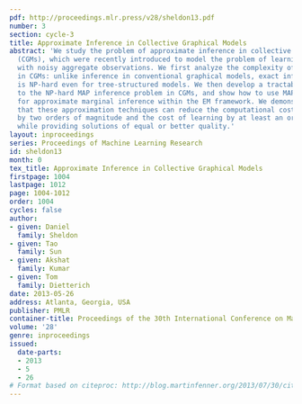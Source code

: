 ```yaml
---
pdf: http://proceedings.mlr.press/v28/sheldon13.pdf
number: 3
section: cycle-3
title: Approximate Inference in Collective Graphical Models
abstract: 'We study the problem of approximate inference in collective graphical models
  (CGMs), which were recently introduced to model the problem of learning and inference
  with noisy aggregate observations. We first analyze the complexity of inference
  in CGMs: unlike inference in conventional graphical models, exact inference in CGMs
  is NP-hard even for tree-structured models. We then develop a tractable convex approximation
  to the NP-hard MAP inference problem in CGMs, and show how to use MAP inference
  for approximate marginal inference within the EM framework. We demonstrate empirically
  that these approximation techniques can reduce the computational cost of inference
  by two orders of magnitude and the cost of learning by at least an order of magnitude
  while providing solutions of equal or better quality.'
layout: inproceedings
series: Proceedings of Machine Learning Research
id: sheldon13
month: 0
tex_title: Approximate Inference in Collective Graphical Models
firstpage: 1004
lastpage: 1012
page: 1004-1012
order: 1004
cycles: false
author:
- given: Daniel
  family: Sheldon
- given: Tao
  family: Sun
- given: Akshat
  family: Kumar
- given: Tom
  family: Dietterich
date: 2013-05-26
address: Atlanta, Georgia, USA
publisher: PMLR
container-title: Proceedings of the 30th International Conference on Machine Learning
volume: '28'
genre: inproceedings
issued:
  date-parts:
  - 2013
  - 5
  - 26
# Format based on citeproc: http://blog.martinfenner.org/2013/07/30/citeproc-yaml-for-bibliographies/
---
```

